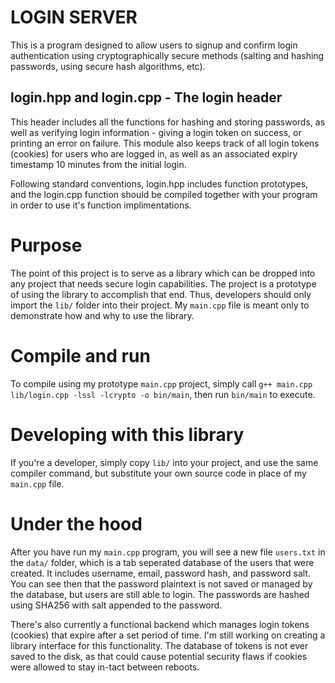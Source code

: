 # LOGIN SERVER

This is a program designed to allow users to signup and confirm login authentication using cryptographically secure methods (salting and hashing passwords, using secure hash algorithms, etc).

## login.hpp and login.cpp - The login header

This header includes all the functions for hashing and storing passwords, as well as verifying login information - giving a login token on success, or printing an error on failure. This module also keeps track of all login tokens (cookies) for users who are logged in, as well as an associated expiry timestamp 10 minutes from the initial login.

Following standard conventions, login.hpp includes function prototypes, and the login.cpp function should be compiled together with your program in order to use it's function implimentations.

# Purpose
The point of this project is to serve as a library which can be dropped into any project that needs secure login capabilities. The project is a prototype of using the library to accomplish that end. Thus, developers should only import the `lib/` folder into their project. My `main.cpp` file is meant only to demonstrate how and why to use the library.

# Compile and run
To compile using my prototype `main.cpp` project, simply call `g++ main.cpp lib/login.cpp -lssl -lcrypto -o bin/main`, then run `bin/main` to execute.

# Developing with this library
If you're a developer, simply copy `lib/` into your project, and use the same compiler command, but substitute your own source code in place of my `main.cpp` file.


# Under the hood
After you have run my `main.cpp` program, you will see a new file `users.txt` in the `data/` folder, which is a tab seperated database of the users that were created. It includes username, email, password hash, and password salt. You can see then that the password plaintext is not saved or managed by the database, but users are still able to login. The passwords are hashed using SHA256 with salt appended to the password.

There's also currently a functional backend which manages login tokens (cookies) that expire after a set period of time. I'm still working on creating a library interface for this functionality. The database of tokens is not ever saved to the disk, as that could cause potential security flaws if cookies were allowed to stay in-tact between reboots.